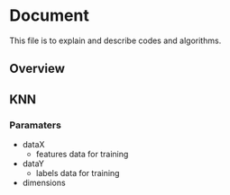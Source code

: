 # Document

This file is to explain and describe codes and algorithms.

## Overview

## KNN
### Paramaters
- dataX
    - features data for training
- dataY
    - labels data for training
- dimensions
